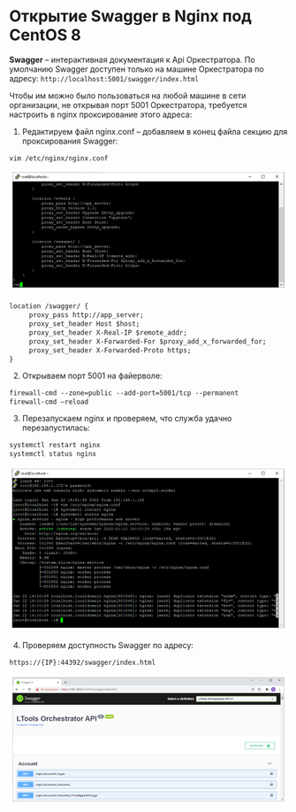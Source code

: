 # Открытие Swagger в Nginx под CentOS 8

**Swagger** – интерактивная документация к Api Оркестратора. По умолчанию Swagger доступен только на машине Оркестратора по адресу: 
`http://localhost:5001/swagger/index.html`

Чтобы им можно было пользоваться на любой машине в сети организации, не открывая порт 5001 Оркестратора, требуется настроить в nginx проксирование этого адреса:

1. Редактируем файл nginx.conf – добавляем в конец файла секцию для проксирования Swagger:
```
vim /etc/nginx/nginx.conf
```

![](../../../../orchestrator-new/resources/install/linux/additional-components-linux/swagger-1.PNG)

```
location /swagger/ {
     proxy_pass http://app_server;
     proxy_set_header Host $host;
     proxy_set_header X-Real-IP $remote_addr;
     proxy_set_header X-Forwarded-For $proxy_add_x_forwarded_for;
     proxy_set_header X-Forwarded-Proto https;
}
```

2. Открываем порт 5001 на файерволе:

```
firewall-cmd --zone=public --add-port=5001/tcp --permanent
firewall-cmd –reload
```

3. Перезапускаем nginx и проверяем, что служба удачно перезапустилась:
```
systemctl restart nginx
systemctl status nginx
```

![](../../../../orchestrator-new/resources/install/linux/additional-components-linux/swagger-2.PNG)

4. Проверяем доступность Swagger по адресу:
```
https://{IP}:44392/swagger/index.html 
```

![](../../../../orchestrator-new/resources/install/linux/additional-components-linux/swagger-3.PNG)





